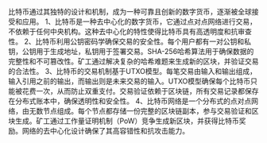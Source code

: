 比特币通过其独特的设计和机制，成为一种可靠且创新的数字货币，逐渐被全球接受和应用。
1、比特币是一种去中心化的数字货币，它通过点对点网络进行交易，不依赖于任何中央机构。这种去中心化的特性使得比特币具有高透明度和抗审查性。
2、比特币利用公钥密码学确保交易的安全性。每个用户都有一对公钥和私钥，公钥用于生成地址，私钥用于签署交易。SHA-256哈希算法用于确保数据的完整性和不可篡改性。矿工通过解决复杂的哈希难题来生成新的区块，并验证交易的合法性。
3、比特币的交易机制基于UTXO模型。每笔交易由输入和输出组成，输入引用之前的输出，而输出则是未来交易的输入。UTXO模型确保每个比特币只能被花费一次，从而防止双重支付。交易验证依赖于区块链，所有交易记录都保存在分布式账本中，确保透明性和安全性。
4、比特币网络是一个分布式的点对点网络，由无数节点组成。每个节点都存储一份完整的区块链副本，参与交易验证和区块生成。矿工通过工作量证明机制（PoW）竞争生成新区块，并获得比特币奖励。网络的去中心化设计确保了其高容错性和抗攻击能力。


